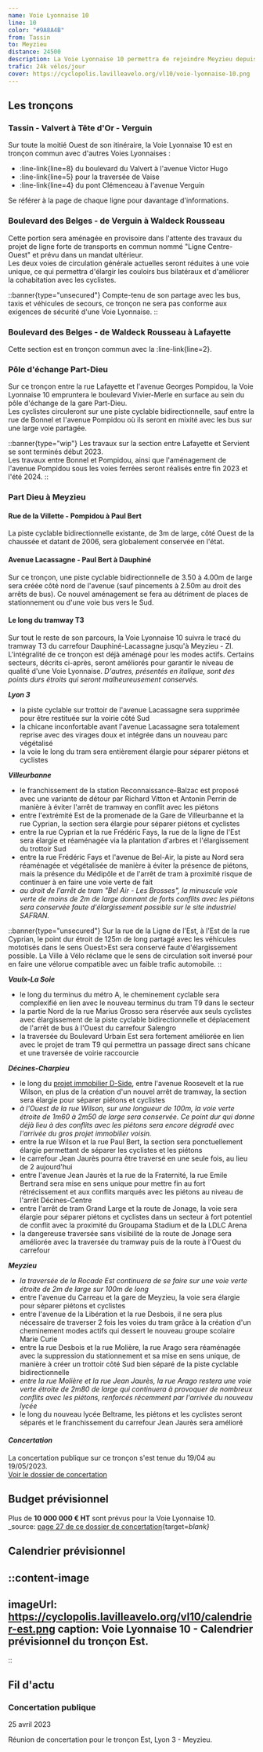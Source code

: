 ```yaml
---
name: Voie Lyonnaise 10
line: 10
color: "#9A8A4B"
from: Tassin
to: Meyzieu
distance: 24500
description: La Voie Lyonnaise 10 permettra de rejoindre Meyzieu depuis Tassin en passant par Vaise, Lyon 6, la Part-Dieu, Dauphiné-Lacassagne, Grandclément, La Soie, et Décines-Charpieu. Il s'agira donc d'un itinéraire cyclable qui permettra de traverser la métropole de Lyon dans un axe Est-Ouest sur plus de 20km.
trafic: 24k vélos/jour
cover: https://cyclopolis.lavilleavelo.org/vl10/voie-lyonnaise-10.png
---
```


## Les tronçons

### Tassin - Valvert à Tête d'Or - Verguin
Sur toute la moitié Ouest de son itinéraire, la Voie Lyonnaise 10 est en tronçon commun avec d'autres Voies Lyonnaises :
 - :line-link{line=8} du boulevard du Valvert à l'avenue Victor Hugo
 - :line-link{line=5} pour la traversée de Vaise
 - :line-link{line=4} du pont Clémenceau à l'avenue Verguin

Se référer à la page de chaque ligne pour davantage d'informations.

### Boulevard des Belges - de Verguin à Waldeck Rousseau
Cette portion sera aménagée en provisoire dans l'attente des travaux du projet de ligne forte de transports en commun nommé "Ligne Centre-Ouest" et prévu dans un mandat ultérieur.  
Les deux voies de circulation générale actuelles seront réduites à une voie unique, ce qui permettra d'élargir les couloirs bus bilatéraux et d'améliorer la cohabitation avec les cyclistes. 

::banner{type="unsecured"}
Compte-tenu de son partage avec les bus, taxis et véhicules de secours, ce tronçon ne sera pas conforme aux exigences de sécurité d'une Voie Lyonnaise.
::

### Boulevard des Belges - de Waldeck Rousseau à Lafayette
Cette section est en tronçon commun avec la :line-link{line=2}.

### Pôle d'échange Part-Dieu
Sur ce tronçon entre la rue Lafayette et l'avenue Georges Pompidou, la Voie Lyonnaise 10 empruntera le boulevard Vivier-Merle en surface au sein du pôle d'échange de la gare Part-Dieu.  
Les cyclistes circuleront sur une piste cyclable bidirectionnelle, sauf entre la rue de Bonnel et l'avenue Pompidou où ils seront en mixité avec les bus sur une large voie partagée. 

::banner{type="wip"}
Les travaux sur la section entre Lafayette et Servient se sont terminés début 2023.  
Les travaux entre Bonnel et Pompidou, ainsi que l'aménagement de l'avenue Pompidou sous les voies ferrées seront réalisés entre fin 2023 et l'été 2024.
::

### Part Dieu à Meyzieu
#### Rue de la Villette - Pompidou à Paul Bert
La piste cyclable bidirectionnelle existante, de 3m de large, côté Ouest de la chaussée et datant de 2006, sera globalement conservée en l'état.

#### Avenue Lacassagne - Paul Bert à Dauphiné
Sur ce tronçon, une piste cyclable bidirectionnelle de 3.50 à 4.00m de large sera créée côté nord de l'avenue (sauf pincements à 2.50m au droit des arrêts de bus). Ce nouvel aménagement se fera au détriment de places de stationnement ou d'une voie bus vers le Sud.

#### Le long du tramway T3
Sur tout le reste de son parcours, la Voie Lyonnaise 10 suivra le tracé du tramway T3 du carrefour Dauphiné-Lacassagne jusqu'à Meyzieu - ZI. L'intégralité de ce tronçon est déjà aménagé pour les modes actifs. Certains secteurs, décrits ci-après, seront améliorés pour garantir le niveau de qualité d'une Voie Lyonnaise. *D'autres, présentés en italique, sont des points durs étroits qui seront malheureusement conservés.*

***Lyon 3***
 - la piste cyclable sur trottoir de l'avenue Lacassagne sera supprimée pour être restituée sur la voirie côté Sud
 - la chicane inconfortable avant l'avenue Lacassagne sera totalement reprise avec des virages doux et intégrée dans un nouveau parc végétalisé
 - la voie le long du tram sera entièrement élargie pour séparer piétons et cyclistes

***Villeurbanne***
 - le franchissement de la station Reconnaissance-Balzac est proposé avec une variante de détour par Richard Vitton et Antonin Perrin de manière à éviter l'arrêt de tramway en conflit avec les piétons
 - entre l'extrémité Est de la promenade de la Gare de Villeurbanne et la rue Cyprian, la section sera élargie pour séparer piétons et cyclistes
 - entre la rue Cyprian et la rue Frédéric Fays, la rue de la ligne de l'Est sera élargie et réaménagée via la plantation d'arbres et l'élargissement du trottoir Sud
 - entre la rue Frédéric Fays et l'avenue de Bel-Air, la piste au Nord sera réaménagée et végétalisée de manière à éviter la présence de piétons, mais la présence du Médipôle et de l'arrêt de tram à proximité risque de continuer à en faire une voie verte de fait
 - *au droit de l'arrêt de tram "Bel Air - Les Brosses", la minuscule voie verte de moins de 2m de large donnant de forts conflits avec les piétons sera conservée faute d'élargissement possible sur le site industriel SAFRAN.*

::banner{type="unsecured"}
Sur la rue de la Ligne de l'Est, à l'Est de la rue Cyprian, le point dur étroit de 125m de long partagé avec les véhicules mototisés dans le sens Ouest>Est sera conservé faute d'élargissement possible. La Ville à Vélo réclame que le sens de circulation soit inversé pour en faire une vélorue compatible avec un faible trafic automobile.
::

***Vaulx-La Soie***
 - le long du terminus du métro A, le cheminement cyclable sera complexifié en lien avec le nouveau terminus du tram T9 dans le secteur
 - la partie Nord de la rue Marius Grosso sera réservée aux seuls cyclistes avec élargissement de la piste cyclable bidirectionnelle et déplacement de l'arrêt de bus à l'Ouest du carrefour Salengro
 - la traversée du Boulevard Urbain Est sera fortement améliorée en lien avec le projet de tram T9 qui permettra un passage direct sans chicane et une traversée de voirie raccourcie

***Décines-Charpieu***
 - le long du [projet immobilier D-Side](https://d-side-decines.com/), entre l'avenue Roosevelt et la rue Wilson, en plus de la création d'un nouvel arrêt de tramway, la section sera élargie pour séparer piétons et cyclistes
 - *à l'Ouest de la rue Wilson, sur une longueur de 100m, la voie verte étroite de 1m60 à 2m50 de large sera conservée. Ce point dur qui donne déjà lieu à des conflits avec les piétons sera encore dégradé avec l'arrivée du gros projet immobilier voisin.*
 - entre la rue Wilson et la rue Paul Bert, la section sera ponctuellement élargie permettant de séparer les cyclistes et les piétons
 - le carrefour Jean Jaurès pourra être traversé en une seule fois, au lieu de 2 aujourd'hui
 - entre l'avenue Jean Jaurès et la rue de la Fraternité, la rue Emile Bertrand sera mise en sens unique pour mettre fin au fort rétrécissement et aux conflits marqués avec les piétons au niveau de l'arrêt Décines-Centre
 - entre l'arrêt de tram Grand Large et la route de Jonage, la voie sera élargie pour séparer piétons et cyclistes dans un secteur à fort potentiel de conflit avec la proximité du Groupama Stadium et de la LDLC Arena
 - la dangereuse traversée sans visibilité de la route de Jonage sera améliorée avec la traversée du tramway puis de la route à l'Ouest du carrefour

***Meyzieu***
 - *la traversée de la Rocade Est continuera de se faire sur une voie verte étroite de 2m de large sur 100m de long*
 - entre l'avenue du Carreau et la gare de Meyzieu, la voie sera élargie pour séparer piétons et cyclistes
 - entre l'avenue de la Libération et la rue Desbois, il ne sera plus nécessaire de traverser 2 fois les voies du tram grâce à la création d'un cheminement modes actifs qui dessert le nouveau groupe scolaire Marie Curie
 - entre la rue Desbois et la rue Molière, la rue Arago sera réaménagée avec la suppression du stationnement et sa mise en sens unique, de manière à créer un trottoir côté Sud bien séparé de la piste cyclable bidirectionnelle
 - *entre la rue Molière et la rue Jean Jaurès, la rue Arago restera une voie verte étroite de 2m80 de large qui continuera à provoquer de nombreux conflits avec les piétons, renforcés récemment par l'arrivée du nouveau lycée*
 - le long du nouveau lycée Beltrame, les piétons et les cyclistes seront séparés et le franchissement du carrefour Jean Jaurès sera amélioré

#### *Concertation*
La concertation publique sur ce tronçon s'est tenue du 19/04 au 19/05/2023.  
[Voir le dossier de concertation](https://cyclopolis.lavilleavelo.org/vl10/VL10_Meyzieu_PartDieu.pdf)

## Budget prévisionnel

Plus de **10 000 000 € HT** sont prévus pour la Voie Lyonnaise 10.  
_source: [page 27 de ce dossier de concertation](https://cyclopolis.lavilleavelo.org/vl10/VL10_Meyzieu_PartDieu.pdf){target=_blank}_


## Calendrier prévisionnel

::content-image
---
imageUrl: https://cyclopolis.lavilleavelo.org/vl10/calendrier-est.png
caption: Voie Lyonnaise 10 - Calendrier prévisionnel du tronçon Est.
---
::


## Fil d'actu

### Concertation publique
25 avril 2023

Réunion de concertation pour le tronçon Est, Lyon 3 - Meyzieu.
